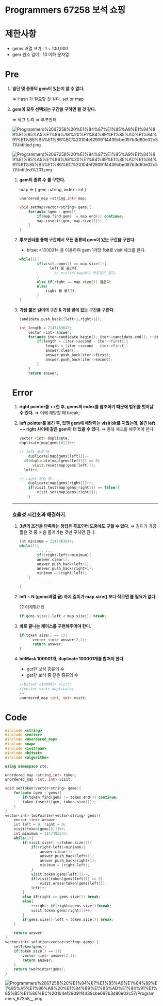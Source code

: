 # Programmers 67258 보석 쇼핑

# 제한사항

- gems 배열 크기 : 1 ~ 100,000
- gem 원소 길이 : 10 이하 문자열

# Pre

1. **일단 몇 종류의 gem이 있는지 알 수 없다.**

    ⇒ Hash 가 필요할 것 같다. set or map

2. **gem이 모두 선택되는 구간을 구하면 될 것 같다.**

    ⇒ 세그 트리   or  투포인터

    ![Programmers%2067258%20%E1%84%87%E1%85%A9%E1%84%89%E1%85%A5%E1%86%A8%20%E1%84%89%E1%85%AD%E1%84%91%E1%85%B5%E1%86%BC%20104ef29091f4439cbe097b3d80e02c57/Untitled.png](Programmers%2067258%20%E1%84%87%E1%85%A9%E1%84%89%E1%85%A5%E1%86%A8%20%E1%84%89%E1%85%AD%E1%84%91%E1%85%B5%E1%86%BC%20104ef29091f4439cbe097b3d80e02c57/Untitled.png)

    ![Programmers%2067258%20%E1%84%87%E1%85%A9%E1%84%89%E1%85%A5%E1%86%A8%20%E1%84%89%E1%85%AD%E1%84%91%E1%85%B5%E1%86%BC%20104ef29091f4439cbe097b3d80e02c57/Untitled%201.png](Programmers%2067258%20%E1%84%87%E1%85%A9%E1%84%89%E1%85%A5%E1%86%A8%20%E1%84%89%E1%85%AD%E1%84%91%E1%85%B5%E1%86%BC%20104ef29091f4439cbe097b3d80e02c57/Untitled%201.png)

    1. **gem의 종류 수 를 구한다.**

        map ⇒ {  gem : string,  index : int }

        ```cpp
        unordered_map <string,int> map;

        void setMap(vector<string> gems){
            for(auto &gem : gems){
                if(map.find(gem) != map.end()) continue;
                map.insert({gem, map.size()});
            }
        }
        ```

    2. **투포인터를 통해 구간에서 모든 종류의 gem이 있는 구간을 구한다.**
        - bitset <100001> 을 이용하여 gem 1개당 1bit로 visit 체크를 한다.

        ```cpp
        while(1){
        		if(visit.count() == map.size()){
        			  left 를 옮긴다.
        				// visit이 map보다 커질일은 없다.
        		}
        		else if(right == map.size()) 멈춘다;
        		else{
        		    right 를 옮긴다.
        		}
        }
        ```

    3. **가장 짧은 길이의 구간 & 가장 앞에 있는 구간을 구한다.**

        ```cpp
        candidate.push_back({left+1,right+1});

        int length = 2147483647;
            vector <int> answer;
            for(auto iter=candidate.begin(); iter!=candidate.end(); ++iter){
                if(length > (iter->second - iter->first)){
                    length = (iter->second - iter->first);
                    answer.clear();
                    answer.push_back(iter->first);
                    answer.push_back(iter->second);
                }
            }
            return answer;
        ```

    # Error

    1. **right pointer를 ++한 후, gems의 index를 참조하기 때문에 범위를 벗어날 수 있다.** 
    ⇒ 이에 해당할 때 break;
    2. **left pointer를 옮긴 후, 없앤 gem에 해당하는 visit bit를 지웠는데,
    옮긴 left  ~~ right 사이에 같은 gem이 더 있을 수 있다.**
    ⇒ 중복 체크를 해주어야 한다.

        ```cpp
        vector <int> duplicate;
        duplicate[map[gems[0]]]++;

        // left 옮길 때
        	duplicate[map[gems[left]]]--;
          if(duplicate[map[gems[left]]] == 0)
              visit.reset(map[gems[left]]);
          left++;

        // right 옮길 때
        	duplicate[map[gems[right]]]++;
        	if(visit.test(map[gems[right]]) == false){
        	    visit.set(map[gems[right]]);
        	}
        ```

    ---

    ### 효율성 시간초과 해결하기.

    1. **3번의 조건을 만족하는 정답은 투포인터 도중에도 구할 수 있다.**
    ⇒ 길이가 가장 짧은 것 중 처음 들어가는 것만 구하면 된다.

        ```cpp
        int minimum = 2147483647;
        while(1){
        		... ...
        		if((right-left)<minimum){
                answer.clear();
                answer.push_back(left+1);
                answer.push_back(right+1);
                minimum = (right-left);
            }
        		... ...
        }
        ```

    2. **left ~ N (gems배열 끝) 까지 길이가 map.size() 보다 작으면 볼 필요가 없다.**

        ?? 이게뭐더라

        ```cpp
        if(gems.size()-left < map.size()) break;
        ```

    3. **바로 끝나는 케이스를 구현해주어야 한다.**

        ```cpp
        if(token.size() == 1){
        	  vector <int> answer(2,1);
        	  return answer;
        } 
        ```

    4. **bitMask 100001개, duplicate 100001개를 합쳐야 한다.**
        - get한 보석 종류의 수
        - get한 보석 중 같은 종류의 수

        ```cpp
        //bitset <100001> visit;
        //vector <int> duplicate;
        => 
        unordered_map <int, int> visit;
        ```

# Code

```cpp
#include <string>
#include <vector>
#include <unordered_map>
#include <map>
#include <iostream>
#include <bitset>
#include <algorithm>

using namespace std;

unordered_map <string,int> token;
unordered_map <int, int> visit;

void setToken(vector<string> gems){
    for(auto &gem : gems){
        if(token.find(gem) != token.end()) continue;
        token.insert({gem, token.size()});
    }
}
vector<int> twoPointer(vector<string> gems){
    vector <int> answer;
    int left = 0, right = 0;
    visit[token[gems[0]]]++;
    int minimum = 2147483647;
    while(1){ 
        if(visit.size() ==token.size()){
            if((right-left)<minimum){
                answer.clear();
                answer.push_back(left+1);
                answer.push_back(right+1);
                minimum = (right-left);
            }
            visit[token[gems[left]]]--;
            if(visit[token[gems[left]]] == 0)
                visit.erase(token[gems[left]]);
            left++;
        }
        else if(right == gems.size()) break;
        else{
            ++right; if(right>=gems.size())break;
            visit[token[gems[right]]]++;
        }
        if(gems.size()-left < token.size()) break;
    }
    
    return answer;
}
vector<int> solution(vector<string> gems) {
    setToken(gems);
    if(token.size() == 1){
        vector <int> answer(2,1);
        return answer;
    } 
    return twoPointer(gems);
}
```

![Programmers%2067258%20%E1%84%87%E1%85%A9%E1%84%89%E1%85%A5%E1%86%A8%20%E1%84%89%E1%85%AD%E1%84%91%E1%85%B5%E1%86%BC%20104ef29091f4439cbe097b3d80e02c57/Programmers_67258__.png](Programmers%2067258%20%E1%84%87%E1%85%A9%E1%84%89%E1%85%A5%E1%86%A8%20%E1%84%89%E1%85%AD%E1%84%91%E1%85%B5%E1%86%BC%20104ef29091f4439cbe097b3d80e02c57/Programmers_67258__.png)
